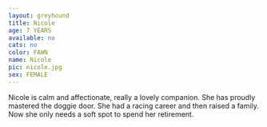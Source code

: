 ```yaml
---
layout: greyhound
title: Nicole
age: 7 YEARS
available: no
cats: no
color: FAWN
name: Nicole
pic: nicole.jpg
sex: FEMALE
---
```


Nicole is calm and affectionate, really a lovely companion.  She has proudly mastered the doggie door.  She had a
racing career and then raised a family.  Now she only needs a soft spot to spend her retirement.

